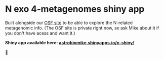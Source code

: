 # N exo 4-metagenomes shiny app
Built alongside our [OSF site](https://osf.io/9kwn3/wiki/home/) to be able to explore the N-related metagenomic info. (The OSF site is private right now, so ask Mike about it if you don't have acess and want it.) 

**Shiny app available here: [astrobiomike.shinyapps.io/n-shiny/](https://astrobiomike.shinyapps.io/n-shiny/)**

🙂
